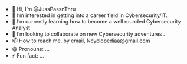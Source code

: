 - 👋 Hi, I’m @JussPassnThru
- 👀 I’m interested in getting into a career field in Cybersecurity/IT.
- 🌱 I’m currently learning how to become a well rounded Cybersecurity Analyst
- 💞️ I’m looking to collaborate on new Cybersecurity adventures .
- 📫 How to reach me, by email, Ncyclopediaa@gmail.com
- 😄 Pronouns: ...
- ⚡ Fun fact: ...

<!---
JussPassnThru/JussPassnThru is a ✨ special ✨ repository because its `README.md` (this file) appears on your GitHub profile.
You can click the Preview link to take a look at your changes.
--->
